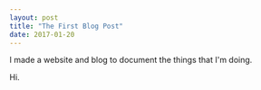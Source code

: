 ```yaml
---
layout: post
title: "The First Blog Post"
date: 2017-01-20
---
```


I made a website and blog to document the things that I'm doing.

Hi.
